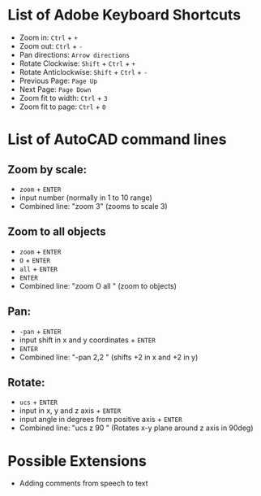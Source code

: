 # List of Adobe Keyboard Shortcuts

* Zoom in: `Ctrl` + `+`
* Zoom out: `Ctrl` + `-`
* Pan directions: `Arrow directions`
* Rotate Clockwise: `Shift` + `Ctrl` + `+`
* Rotate Anticlockwise: `Shift` + `Ctrl` + `-`
* Previous Page: `Page Up`
* Next Page: `Page Down`
* Zoom fit to width: `Ctrl` + `3`
* Zoom fit to page: `Ctrl` + `0`

# List of AutoCAD command lines

## Zoom by scale: 
* `zoom` + `ENTER`
* input number (normally in 1 to 10 range)
* Combined line: "zoom 3" (zooms to scale 3)

## Zoom to all objects
* `zoom` + `ENTER`
* `O` + `ENTER`
* `all` + `ENTER`
* `ENTER`
* Combined line: "zoom O all  " (zoom to objects)

## Pan: 
* `-pan` + `ENTER`
* input shift in x and y coordinates + `ENTER` 
* `ENTER`
* Combined line: "-pan 2,2  " (shifts +2 in x and +2 in y)

## Rotate: 
* `ucs` + `ENTER`
* input in x, y and z axis + `ENTER`
* input angle in degrees from positive axis + `ENTER`
* Combined line: "ucs z 90 " (Rotates x-y plane around z axis in 90deg)


# Possible Extensions
* Adding comments from speech to text